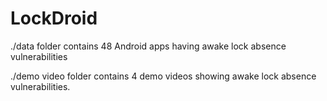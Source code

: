 # LockDroid
./data folder contains 48 Android apps having awake lock absence vulnerabilities

./demo video folder contains 4 demo videos showing awake lock absence vulnerabilities.
